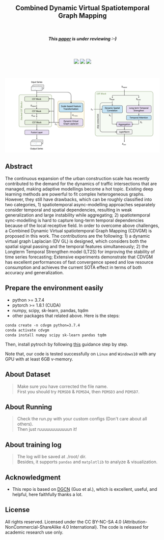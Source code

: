<h2 align="center">Combined Dynamic Virtual Spatiotemporal Graph Mapping</h2>
<br>
<h5 align="center">This <a href="https://www.researchgate.net/publication/364126322_Combined_Dynamic_Virtual_Spatiotemporal_Graph_Mapping_for_Traffic_Prediction?_sg%5B0%5D=mdpk3xtXzGI84gwfVM7_NgGYjYzdiZh6SPgxlZsxKMX-KhDKPR-EZ6VlHKb-qYn0UihjRDf9p1msAmKwWTnE5pdILyUktKQekBGfjc5G.EZF8WgrjPkDgQWwhDKYI3Gtk09nfRaoCr7sozP2RF-99sn1Y1N_8_cBTcVlVX0BNnyr4u7SItxl4oDCeX8eUnw">paper</a> is under reviewing :-)</h5>

<br>
<p align="center">
<img align="center" src="https://img.shields.io/badge/Fast-80%25-blue" />
<img align="center" src="https://img.shields.io/badge/Stable-90%25-green" />
<img align="center" src="https://img.shields.io/badge/Topology_free-100%25-red" />
</p>
<br>

![images](https://github.com/Dandelionym/CDVGM/blob/main/imgs/framework.png)

## Abstract
The continuous expansion of the urban construction scale has recently contributed to the demand for the dynamics of traffic intersections that are managed, making adaptive modellings become a hot topic. Existing deep learning methods are powerful to fit complex heterogeneous graphs. However, they still have drawbacks, which can be roughly classified into two categories, 1) spatiotemporal async-modelling approaches separately consider temporal and spatial dependencies, resulting in weak generalization and large instability while aggregating; 2) spatiotemporal sync-modelling is hard to capture long-term temporal dependencies because of the local receptive field. In order to overcome above challenges, a Combined Dynamic Virtual spatiotemporal Graph Mapping (CDVGM) is proposed in this work. The contributions are the following: 1) a dynamic virtual graph Laplacian (DV GL) is designed, which considers both the spatial signal passing and the temporal features simultaneously; 2) the Longterm Temporal Strengthen model (LT2S) for improving the stability of time series forecasting; Extensive experiments demonstrate that CDVGM has excellent performances of fast convergence speed and low resource consumption and achieves the current SOTA effect in terms of both accuracy and generalization.

## Prepare the environment easily
* python >= 3.7.4
* pytorch >= 1.8.1 (CUDA)
* numpy, scipy, sk-learn, pandas, tqdm
* other packages that related above.
Here is the steps:
```
conda create -n cdvgm python=3.7.4
conda activate cdvgm
conda install numpy scipy sk-learn pandas tqdm
```
Then, install pytroch by following [this](https://codeantenna.com/a/wGlXIGEs77) guidance step by step. 

Note that, our code is tested successfully on `Linux` and `Windows10` with any GPU with at least 6GB v-memory.


## About Dataset
> Make sure you have corrected the file name.<br/>
> First you should try `PEMSD8` & `PEMSD4`, then `PEMSD3` and `PEMSD7`.

## About Running
> Check the run.py with your custom configs (Don't care about all others). <br/>
> Then just ruuuuuuuuuuuun it!


## About training log
> The log will be saved at ./root/ dir.<br/>
> Besides, it supports `pandas` and `matplotlib` to analyze & visualization.

## Acknowledgment
* This repo is based on [DGCN](https://github.com/guokan987/DGCN) (Guo et al.), which is excellent, useful, and helpful, here faithfully thanks a lot.

## License
All rights reserved. Licensed under the CC BY-NC-SA 4.0 (Attribution-NonCommercial-ShareAlike 4.0 International). The code is released for academic research use only.
